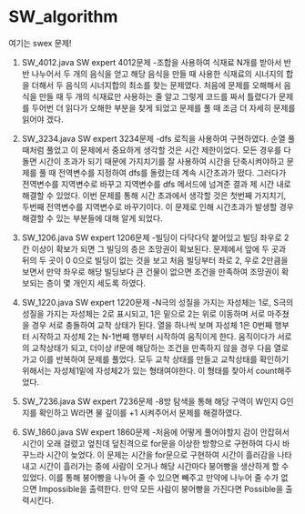 # SW_algorithm
여기는 swex 문제!

1. SW_4012.java SW expert 4012문제
-조합을 사용하여 식재료 N개를 받아서 반반 나누어서 두 개의 음식을 얻고 해당 음식을 만들 때 사용한 식재료의 시너지의 합을 더해서 두 음식의 시너지합의 최소를 찾는 문제였다. 처음에 문제를 오해해서 음식을 만들 때 두 개의 식재료만 사용하는 줄 알고 그렇게 코드를 짜서 틀렸다가 문제를 두어번 더 읽다가 오해한 부분을 찾게 되었고 문제를 풀 때 조금 더 자세히 문제를 읽어야 겠다.

2. SW_3234.java SW expert 3234문제
-dfs 로직을 사용하여 구현하였다. 순열 풀때처럼 풀었고 이 문제에서 중요하게 생각할 것은 시간 제한이었다. 모든 경우를 다 돌면 시간이 초과가 되기 때문에 가지치기를 잘 사용하여 시간을 단축시켜야하고 문제를 풀 때 전역변수를 지정하여 dfs를 돌렸는데 계속 시간초과가 떴다. 그러다가 전역변수를 지역변수로 바꾸고 지역변수를 dfs 메서드에 넘겨준 결과 제 시간 내로 해결할 수 있었다. 이번 문제를 통해 시간 초과에서 생각할 것은 첫번째 가지치기, 두번째 전역변수를 지역변수로 바꾸기이다. 이 문제로 인해 시간초과가 발생할 경우 해결할 수 있는 부분들에 대해 알게 되었다.

3. SW_1206.java SW expert 1206문제
-빌딩이 다닥다닥 붙어있고 빌딩 좌우로 2칸 이상이 확보가 되면 그 빌딩의 층은 조망권이 확보된다. 문제에서 앞에 두 곳과 뒤의 두 곳이 0 0으로 빌딩이 없는 것을 보고 처음 빌딩부터 좌로 2, 우로 2만큼을 보면서 만약 좌우로 해당 빌딩보다 큰 건물이 없으면 조건을 만족하여 조망권이 확보되는 층이 몇 개인지 세도록 하였다.

4. SW_1220.java SW expert 1220문제
-N극의 성질을 가지는 자성체는 1로, S극의 성질을 가지는 자성체는 2로 표시되고, 1은 밑으로 2는 위로 이동하며 서로 마주쳤을 경우 서로 충돌하여 교착 상태가 된다. 열을 하나씩 보며 자성체 1은 0번째 행부터 시작하고 자성체 2는 N-1번째 행부터 시작하여 움직이게 한다. 움직이다가 서로의 교착상태가 되고, 더이상 if문에 해당하는 조건을 만족하지 않을 경우 다음 열로 가고 이를 반복하여 문제를 풀었다. 모두 교착 상태를 만들고 교착상태를 확인하기 위해서는 자성체1밑에 자성체2가 있는 형태여야한다. 이 형태를 찾아서 count해주었다.

5. SW_7236.java SW expert 7236문제
-8방 탐색을 통해 해당 구역이 W인지 G인지를 확인하고 W라면 물 깊이를 +1 시켜주어서 문제를 해결하였다.

6. SW_1860.java SW expert 1860문제
-처음에 어떻게 풀어야할지 감이 안잡혀서 시간이 오래 걸렸고 엎친데 덮친격으로 for문을 이상한 방향으로 구현하여 다시 바꾸느라 시간이 늦었다. 이 문제는 시간을 for문으로 구현하여 시간이 흘러감을 나타내고 시간이 흘러가는 중에 사람이 오거나 해당 시간마다 붕어빵을 생산하게 할 수 있었다. 이를 통해 붕어빵을 나누어 줄 수 있으면 빼주고 만약에 나누어 줄 수가 없으면 Impossible을 출력한다. 만약 모든 사람이 붕어빵을 가진다면 Possible을 출력시킨다.
